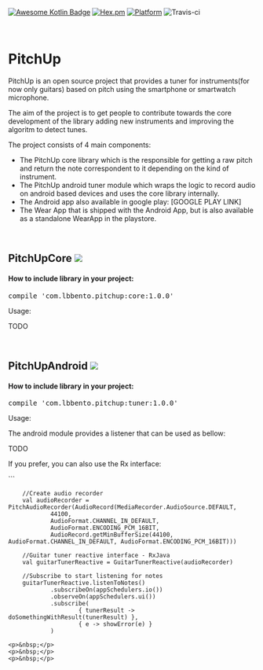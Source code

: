 [![Awesome Kotlin Badge](https://kotlin.link/awesome-kotlin.svg)](https://github.com/KotlinBy/awesome-kotlin)
[![Hex.pm](https://img.shields.io/hexpm/l/plug.svg)](http://www.apache.org/licenses/LICENSE-2.0)
[![Platform](https://img.shields.io/badge/platform-android-green.svg)](http://developer.android.com/index.html)
![Travis-ci](https://travis-ci.org/skyguydaa7/pitchup.svg)
<p>&nbsp;</p>
<h1>PitchUp</h1>
<p>PitchUp is an open source project that provides a tuner for instruments(for now only guitars) based on pitch using the smartphone or smartwatch microphone.</p>
<p>The aim of the project is to get people to contribute towards the core development of the library adding new instruments and improving the algoritm to detect tunes.&nbsp;</p>
<p>The project consists of 4 main components:</p>
<ul>
<li>The PitchUp core library which is the responsible for getting a raw pitch and return the note correspondent to it depending on the kind of instrument.</li>
<li>The PitchUp android tuner module which wraps the logic to record audio on android based devices and uses the core library internally.&nbsp;</li>
<li>The Android app also available in google play: [GOOGLE PLAY LINK]</li>
<li>The Wear App that is shipped with the Android App, but is also available as a standalone WearApp in the playstore.&nbsp;</li>
</ul>
<p>&nbsp;</p>
<h2><strong>PitchUpCore</strong>       <a href='https://bintray.com/lbbento/pitchup/core/_latestVersion'><img src='https://api.bintray.com/packages/lbbento/pitchup/core/images/download.svg'></a></h2>
<h4>How to include library in your project:</h4>
<div class="highlight highlight-source-groovy"><pre>compile <span class="pl-s"><span class="pl-pds">'</span>com.lbbento.pitchup:core:1.0.0<span class="pl-pds">'</span></span></pre></div>
<p>Usage:</p>
<p>TODO</p>
<p>&nbsp;</p>
<h2>PitchUpAndroid       <a href='https://bintray.com/lbbento/pitchup/tuner/_latestVersion'><img src='https://api.bintray.com/packages/lbbento/pitchup/tuner/images/download.svg'></a></h2>
<h4>How to include library in your project:</h4>
<div class="highlight highlight-source-groovy"><pre>compile <span class="pl-s"><span class="pl-pds">'</span>com.lbbento.pitchup:tuner:1.0.0<span class="pl-pds">'</span></span></pre></div>
<p>Usage:</p>
<p>The android module provides a listener that can be used as bellow:</p>
<p>TODO</p>
<p>If you prefer, you can also use the Rx interface:</p>
```

        //Create audio recorder
        val audioRecorder = PitchAudioRecorder(AudioRecord(MediaRecorder.AudioSource.DEFAULT,
                44100,
                AudioFormat.CHANNEL_IN_DEFAULT,
                AudioFormat.ENCODING_PCM_16BIT,
                AudioRecord.getMinBufferSize(44100, AudioFormat.CHANNEL_IN_DEFAULT, AudioFormat.ENCODING_PCM_16BIT)))

        //Guitar tuner reactive interface - RxJava
        val guitarTunerReactive = GuitarTunerReactive(audioRecorder)

        //Subscribe to start listening for notes
        guitarTunerReactive.listenToNotes()
                .subscribeOn(appSchedulers.io())
                .observeOn(appSchedulers.ui())
                .subscribe(
                        { tunerResult -> doSomethingWithResult(tunerResult) },
                        { e -> showError(e) }
                )
```
<p>&nbsp;</p>
<p>&nbsp;</p>
<p>&nbsp;</p>
